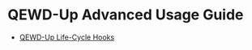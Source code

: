 # QEWD-Up Advanced Usage Guide

- [QEWD-Up Life-Cycle Hooks](https://github.com/robtweed/qewd/blob/master/up/docs/Life_Cycle_Events.md)

